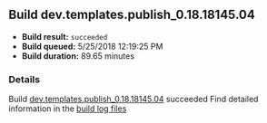 ## Build dev.templates.publish_0.18.18145.04
- **Build result:** `succeeded`
- **Build queued:** 5/25/2018 12:19:25 PM
- **Build duration:** 89.65 minutes
### Details
Build [dev.templates.publish_0.18.18145.04](https://winappstudio.visualstudio.com/web/build.aspx?pcguid=a4ef43be-68ce-4195-a619-079b4d9834c2&builduri=vstfs%3a%2f%2f%2fBuild%2fBuild%2f25745) succeeded
Find detailed information in the [build log files](https://uwpctdiags.blob.core.windows.net/buildlogs/dev.templates.publish_0.18.18145.04_logs.zip)
